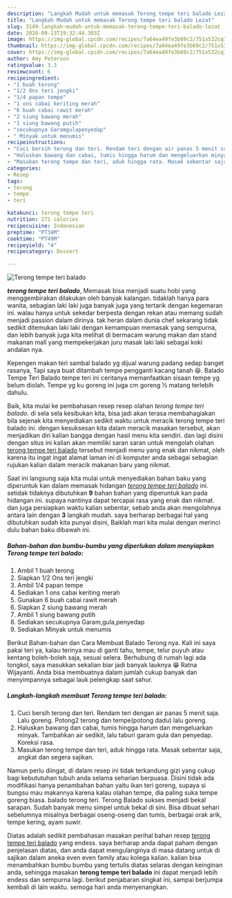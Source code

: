 ```yaml
---
description: "Langkah Mudah untuk memasak Terong tempe teri balado Lezat"
title: "Langkah Mudah untuk memasak Terong tempe teri balado Lezat"
slug: 3149-langkah-mudah-untuk-memasak-terong-tempe-teri-balado-lezat
date: 2020-09-13T19:32:44.303Z
image: https://img-global.cpcdn.com/recipes/7a64ea49fe3b69c2/751x532cq70/terong-tempe-teri-balado-foto-resep-utama.jpg
thumbnail: https://img-global.cpcdn.com/recipes/7a64ea49fe3b69c2/751x532cq70/terong-tempe-teri-balado-foto-resep-utama.jpg
cover: https://img-global.cpcdn.com/recipes/7a64ea49fe3b69c2/751x532cq70/terong-tempe-teri-balado-foto-resep-utama.jpg
author: Amy Peterson
ratingvalue: 3.3
reviewcount: 6
recipeingredient:
- "1 buah terong"
- "1/2 Ons teri jengki"
- "1/4 papan tempe"
- "1 ons cabai keriting merah"
- "6 buah cabai rawit merah"
- "2 siung bawang merah"
- "1 siung bawang putih"
- "secukupnya Garamgulapenyedap"
- " Minyak untuk menumis"
recipeinstructions:
- "Cuci bersih terong dan teri. Rendam teri dengan air panas 5 menit saja. Lalu goreng. Potong2 terong dan tempe(potong dadu) lalu goreng."
- "Haluskan bawang dan cabai, tumis hingga harum dan mengeluarkan minyak. Tambahkan air sedikit, lalu taburi garam gula dan penyedap. Koreksi rasa."
- "Masukan terong tempe dan teri, aduk hingga rata. Masak sebentar saja, angkat dan segera sajikan."
categories:
- Resep
tags:
- terong
- tempe
- teri

katakunci: terong tempe teri 
nutrition: 271 calories
recipecuisine: Indonesian
preptime: "PT34M"
cooktime: "PT49M"
recipeyield: "4"
recipecategory: Dessert

---
```



![Terong tempe teri balado](https://img-global.cpcdn.com/recipes/7a64ea49fe3b69c2/751x532cq70/terong-tempe-teri-balado-foto-resep-utama.jpg)

<b><i>terong tempe teri balado</i></b>, Memasak bisa menjadi suatu hobi yang menggembirakan dilakukan oleh banyak kalangan. tidaklah hanya para wanita, sebagian laki laki juga banyak juga yang tertarik dengan kegemaran ini. walau hanya untuk sekedar berpesta dengan rekan atau memang sudah menjadi passion dalam dirinya. tak heran dalam dunia chef sekarang tidak sedikit ditemukan laki laki dengan kemampuan memasak yang sempurna, dan lebih banyak juga kita melihat di bermacam warung makan dan stand makanan mall yang mempekerjakan juru masak laki laki sebagai koki andalan nya.

Kepengen makan teri sambal balado yg dijual warung padang sedap banget rasanya, Tapi saya buat ditambah tempe pengganti kacang tanah 😆. Balado Tempe Teri Balado tempe teri ini ceritanya memanfaatkan sisaan tempe yg belum diolah. Tempe yg ku goreng ini juga cm goreng ½ matang terlebih dahulu.

Baik, kita mulai ke pembahasan resep resep olahan <i>terong tempe teri balado</i>. di sela sela kesibukan kita, bisa jadi akan terasa membahagiakan bila sejenak kita menyediakan sedikit waktu untuk meracik terong tempe teri balado ini. dengan kesuksesan kita dalam meracik masakan tersebut, akan menjadikan diri kalian bangga dengan hasil menu kita sendiri. dan lagi disini dengan situs ini kalian akan memiliki saran saran untuk mengolah olahan <u>terong tempe teri balado</u> tersebut menjadi menu yang enak dan nikmat, oleh karena itu ingat ingat alamat laman ini di komputer anda sebagai sebagian rujukan kalian dalam meracik makanan baru yang nikmat.


Saat ini langsung saja kita mulai untuk menyediakan bahan baku yang diperuntuk kan dalam memasak hidangan <u><i>terong tempe teri balado</i></u> ini. setidak tidaknya dibutuhkan <b>9</b> bahan bahan yang diperuntuk kan pada hidangan ini. supaya nantinya dapat tercapai rasa yang enak dan nikmat. dan juga persiapkan waktu kalian sebentar, sebab anda akan mengolahnya antara lain dengan <b>3</b> langkah mudah. saya berharap berbagai hal yang dibutuhkan sudah kita punyai disini, Baiklah mari kita mulai dengan merinci dulu bahan baku dibawah ini.

<!--inarticleads1-->

##### Bahan-bahan dan bumbu-bumbu yang diperlukan dalam menyiapkan Terong tempe teri balado:

1. Ambil 1 buah terong
1. Siapkan 1/2 Ons teri jengki
1. Ambil 1/4 papan tempe
1. Sediakan 1 ons cabai keriting merah
1. Gunakan 6 buah cabai rawit merah
1. Siapkan 2 siung bawang merah
1. Ambil 1 siung bawang putih
1. Sediakan secukupnya Garam,gula,penyedap
1. Sediakan  Minyak untuk menumis


Berikut Bahan-bahan dan Cara Membuat Balado Terong nya. Kali ini saya pakai teri ya, kalau terinya mau di ganti tahu, tempe, telur puyuh atau kentang boleh-boleh saja, sesuai selera. Berhubung di rumah lagi ada tongkol, saya masukkan sekalian biar jadi banyak lauknya 😁 Ratna Wijayanti. Anda bisa membuatnya dalam jumlah cukup banyak dan menyimpannya sebagai lauk pelengkap saat sahur. 

<!--inarticleads2-->

##### Langkah-langkah membuat Terong tempe teri balado:

1. Cuci bersih terong dan teri. Rendam teri dengan air panas 5 menit saja. Lalu goreng. Potong2 terong dan tempe(potong dadu) lalu goreng.
1. Haluskan bawang dan cabai, tumis hingga harum dan mengeluarkan minyak. Tambahkan air sedikit, lalu taburi garam gula dan penyedap. Koreksi rasa.
1. Masukan terong tempe dan teri, aduk hingga rata. Masak sebentar saja, angkat dan segera sajikan.


Namun perlu diingat, di dalam resep ini tidak terkandung gizi yang cukup bagi kebututuhan tubuh anda selama seharian berpuasa. Disini tidak ada modifikasi hanya penambahan bahan yaitu ikan teri goreng, supaya si bungsu mau makannya karena kalau olahan tempe, dia paling suka tempe goreng biasa. balado terong teri. Terong Balado sukses menjadi bekal sarapan. Sudah banyak menu simpel untuk bekal di sini. Bisa dibuat sehari sebelumnya misalnya berbagai oseng-oseng dan tumis, berbagai orak arik, tempe kering, ayam suwir. 

Diatas adalah sedikit pembahasan masakan perihal bahan resep <u>terong tempe teri balado</u> yang endess. saya berharap anda dapat paham dengan penjelasan diatas, dan anda dapat mengulanginya di masa datang untuk di sajikan dalam aneka even even family atau kolega kalian. kalian bisa menambahkan bumbu bumbu yang tertulis diatas selaras dengan keinginan anda, sehingga masakan <b>terong tempe teri balado</b> ini dapat menjadi lebih endess dan sempurna lagi. berikut penjabaran singkat ini, sampai berjumpa kembali di lain waktu. semoga hari anda menyenangkan.
